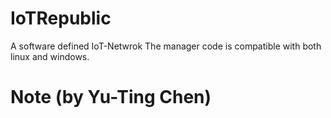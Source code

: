 IoTRepublic
============================
A software defined IoT-Netwrok
The manager code is compatible with both linux and windows.

Note (by Yu-Ting Chen)
============================
